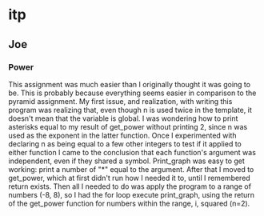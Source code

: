 # itp

## Joe

### Power
This assignment was much easier than I originally thought it was going to be. This is probably because everything seems easier in comparison to the pyramid assignment.
My first issue, and realization, with writing this program was realizing that, even though n is used twice in the template, it doesn't mean that the variable is global. I was wondering how to print asterisks equal to my result of get_power without printing 2, since n was used as the exponent in the latter function.
Once I experimented with declaring n as being equal to a few other integers to test if it applied to either function I came to the conclusion that each function's argument was independent, even if they shared a symbol.
Print_graph was easy to get working: print a number of "*" equal to the argument.
After that I moved to get_power, which at first didn't run how I needed it to, until I remembered return exists.
Then all I needed to do was apply the program to a range of numbers (-8, 8), so I had the for loop execute print_graph, using the return of the get_power function for numbers within the range, i, squared (n=2).
